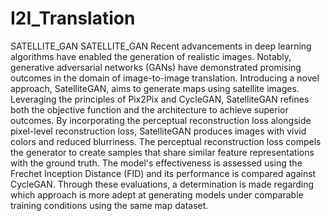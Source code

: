 # I2I_Translation
SATELLITE_GAN
SATELLITE_GAN Recent advancements in deep learning algorithms have enabled the generation of realistic images. Notably, generative adversarial networks (GANs) have demonstrated promising outcomes in the domain of image-to-image translation. Introducing a novel approach, SatelliteGAN, aims to generate maps using satellite images. Leveraging the principles of Pix2Pix and CycleGAN, SatelliteGAN refines both the objective function and the architecture to achieve superior outcomes. By incorporating the perceptual reconstruction loss alongside pixel-level reconstruction loss, SatelliteGAN produces images with vivid colors and reduced blurriness. The perceptual reconstruction loss compels the generator to create samples that share similar feature representations with the ground truth. The model's effectiveness is assessed using the Frechet Inception Distance (FID) and its performance is compared against CycleGAN. Through these evaluations, a determination is made regarding which approach is more adept at generating models under comparable training conditions using the same map dataset.
